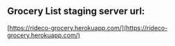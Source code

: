 ## Grocery List staging server url:
[https://rideco-grocery.herokuapp.com/](https://rideco-grocery.herokuapp.com/)